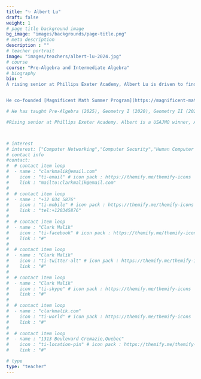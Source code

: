 ```yaml
---
title: "✨ Albert Lu"
draft: false
weight: 1
# page title background image
bg_image: "images/backgrounds/page-title.png"
# meta description
description : ""
# teacher portrait
image: "images/teachers/albert-lu-2024.jpg"
# course
course: "Pre-Algebra and Intermediate Algebra"
# biography
bio: "
A rising senior at Phillips Exeter Academy, Albert Lu is driven to find and create elegant solutions—whether in a complex mathematical proof or a musical composition. His analytical pursuits have earned him recognition as a USAJMO winner, a USAPhO Honorable Mention recipient, and a USACO Gold division qualifier. This same passion for structure and creativity fuels his work as an award-winning <u>[music composer](https://albertlu.org)</u>.


He co-founded [Magnificent Math Summer Program](https://magnificent-math-club.github.io) to share his love for the logic of mathematics and the joy of creative problem-solving, and has taught courses including Pre-Algebra, Geometry, and Intermediate Algebra since 2020."

# He has taught Pre-Algebra (2025), Geometry I (2020), Geometry II (2021, 2022, 2023), and Intermediate Algebra (2022, 2023, 2024, 2025)."

#Rising senior at Phillips Exeter Academy. Albert is a USAJMO winner, ARML National tiebreaker qualifier, MATHCOUNTS National top 30 finisher, and USAPhO Honorable Mention recipient. He is also a USACO gold division qualifier. In addition to his academic interests, Albert is a passionate [music composer](https://albertlu.org). 



# interest
# interest: ["Computer Networking","Computer Security","Human Computer Interfacing"]
# contact info
#contact:
#  # contact item loop
#  - name : "clarkmalik@email.com"
#    icon : "ti-email" # icon pack : https://themify.me/themify-icons
#    link : "mailto:clarkmalik@email.com"
#
#  # contact item loop
#  - name : "+12 034 5876"
#    icon : "ti-mobile" # icon pack : https://themify.me/themify-icons
#    link : "tel:+120345876"
#
#  # contact item loop
#  - name : "Clark Malik"
#    icon : "ti-facebook" # icon pack : https://themify.me/themify-icons
#    link : "#"
#
#  # contact item loop
#  - name : "Clark Malik"
#    icon : "ti-twitter-alt" # icon pack : https://themify.me/themify-icons
#    link : "#"
#
#  # contact item loop
#  - name : "Clark Malik"
#    icon : "ti-skype" # icon pack : https://themify.me/themify-icons
#    link : "#"
#
#  # contact item loop
#  - name : "clarkmalik.com"
#    icon : "ti-world" # icon pack : https://themify.me/themify-icons
#    link : "#"
#
#  # contact item loop
#  - name : "1313 Boulevard Cremazie,Quebec"
#    icon : "ti-location-pin" # icon pack : https://themify.me/themify-icons
#    link : "#"

# type
type: "teacher"
---
```




